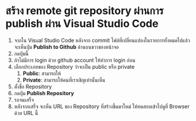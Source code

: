 
# สร้าง remote git repository ผ่านการ publish ผ่าน Visual Studio Code

1. จากใน Visual Studio Code หลังจาก commit ไฟล์ที่เปลี่ยนแปลงในรายการทั้งหมดไปแล้ว จะเห็นปุ่ม **Publish to Github** ด้านบนขวาของหน้าจอ
2. กดปุ่มนี้ 
3. ถ้าไม่มีการ login ด้วย github account ให้ทำการ login ก่อน
4. เลือกประเภทของ Repository ว่าจะเป็น public หรือ private
   1. **Public**: สามารถให้
   2. **Private**: สามารถให้คนที่เราเชิญเท่านั้นเห็น
5. ตั้งชื่อ Repository
6. กดปุ่ม **Publish Repository**
7. รอจนเสร็จ
8. หลังจากเสร็จ จะเห็น URL ของ Repository ที่สร้างขึ้นมาใหม่ ให้ทดสอบเข้าไปดูที่ Browser ด้วย URL นี้